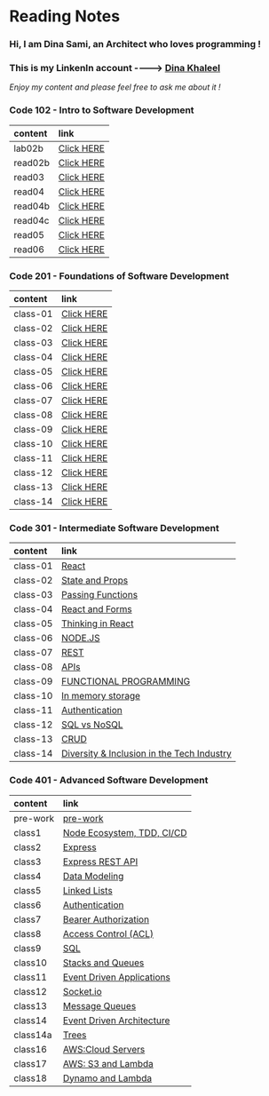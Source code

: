 # Reading Notes

### Hi, I am **Dina Sami**, an Architect who loves programming ! 

### This is my LinkenIn account ----> [Dina Khaleel](https://www.linkedin.com/in/dina-khaleel-76a39b203/)

*Enjoy my content and please feel free to ask me about it !*

### Code 102 - Intro to Software Development

| content      | link                                                                |
| :-----------  | :--------------------------------------------------------------------|
| lab02b      |[Click HERE]( https://dinasami.github.io/Reading-Notes/102/lab02b)    |
| read02b      |[Click HERE](https://dinasami.github.io/Reading-Notes/102/read02b)     |
| read03        |[Click HERE](https://dinasami.github.io/Reading-Notes/102/read03) |
| read04       |[Click HERE](https://dinasami.github.io/Reading-Notes/102/read04)     |
| read04b     |[Click HERE](https://dinasami.github.io/Reading-Notes/102/read04b)   |
| read04c     |[Click HERE](https://dinasami.github.io/Reading-Notes/102/read04c)   |
| read05     |[Click HERE](https://dinasami.github.io/Reading-Notes/102/read05)   |
| read06     |[Click HERE](https://dinasami.github.io/Reading-Notes/102/read06)   |     

### Code 201 - Foundations of Software Development

| content      | link  
| :-----------  | :--------------------------------------------------------------------|
| class-01    |[Click HERE](https://dinasami.github.io/Reading-Notes/201/class-01)   |    
| class-02    |[Click HERE](https://dinasami.github.io/Reading-Notes/201/class-02)   |  
| class-03    |[Click HERE](https://dinasami.github.io/Reading-Notes/201/class-03)   |
| class-04    |[Click HERE](https://dinasami.github.io/Reading-Notes/201/class-04)   |
| class-05    |[Click HERE](https://dinasami.github.io/Reading-Notes/201/class-05)   |
| class-06    |[Click HERE](https://dinasami.github.io/Reading-Notes/201/class-06)   |
| class-07    |[Click HERE](https://dinasami.github.io/Reading-Notes/201/class-07)   |
| class-08    |[Click HERE](https://dinasami.github.io/Reading-Notes/201/class-08)   |
| class-09    |[Click HERE](https://dinasami.github.io/Reading-Notes/201/class-09)   |
| class-10    |[Click HERE](https://dinasami.github.io/Reading-Notes/201/class-10)   |
| class-11    |[Click HERE](https://dinasami.github.io/Reading-Notes/201/class-11)   |
| class-12    |[Click HERE](https://dinasami.github.io/Reading-Notes/201/class-12)   |
| class-13    |[Click HERE](https://dinasami.github.io/Reading-Notes/201/class-13)   |
| class-14    |[Click HERE](https://dinasami.github.io/Reading-Notes/201/class-14)   |

### Code 301 - Intermediate Software Development

| content      | link  
| :-----------  | :--------------------------------------------------------------------|
| class-01    |[React](https://dinasami.github.io/Reading-Notes/301/Class01)   |    
| class-02    |[State and Props](https://dinasami.github.io/Reading-Notes/301/Class02)   |  
| class-03    |[Passing Functions](https://dinasami.github.io/Reading-Notes/301/Class03)   |
| class-04    |[React and Forms](https://dinasami.github.io/Reading-Notes/301/Class04)   |
| class-05    |[Thinking in React](https://dinasami.github.io/Reading-Notes/301/Class05)   |
| class-06    |[NODE.JS](https://dinasami.github.io/Reading-Notes/301/Class06)   |
| class-07    |[REST](https://dinasami.github.io/Reading-Notes/301/Class07)   |
| class-08    |[APIs](https://dinasami.github.io/Reading-Notes/301/Class08)   |
| class-09    |[FUNCTIONAL PROGRAMMING](https://dinasami.github.io/Reading-Notes/301/Class09)   |
| class-10    |[In memory storage](https://dinasami.github.io/Reading-Notes/301/Class10)   |
| class-11    |[Authentication](https://dinasami.github.io/Reading-Notes/301/Class11)   |
| class-12    |[SQL vs NoSQL](https://dinasami.github.io/Reading-Notes/301/Class12)   |
| class-13    |[CRUD](https://dinasami.github.io/Reading-Notes/301/Class13)   |
| class-14    |[Diversity & Inclusion in the Tech Industry](https://dinasami.github.io/Reading-Notes/301/Class14)   |


### Code 401 - Advanced Software Development

| content      | link  
| :-----------  | :--------------------------------------------------------------------|
| pre-work    |[pre-work](https://dinasami.github.io/Reading-Notes/401/pre-work)   |
| class1    |[Node Ecosystem, TDD, CI/CD](https://dinasami.github.io/Reading-Notes/401/class1)   |    
| class2    |[Express](https://dinasami.github.io/Reading-Notes/401/class2)   |  
| class3    |[Express REST API](https://dinasami.github.io/Reading-Notes/401/class3)   |
| class4    |[Data Modeling](https://dinasami.github.io/Reading-Notes/401/class4)   |
| class5    |[Linked Lists](https://dinasami.github.io/Reading-Notes/401/class5)   |
| class6    |[Authentication](https://dinasami.github.io/Reading-Notes/401/class6)   |
| class7    |[Bearer Authorization](https://dinasami.github.io/Reading-Notes/401/class7)   |
| class8    |[Access Control (ACL)](https://dinasami.github.io/Reading-Notes/401/class8)   |
| class9    |[SQL](https://dinasami.github.io/Reading-Notes/401/class9)   |
| class10   |[Stacks and Queues](https://dinasami.github.io/Reading-Notes/401/class10)   |
| class11   |[Event Driven Applications](https://dinasami.github.io/Reading-Notes/401/class11)   |
| class12   |[Socket.io](https://dinasami.github.io/Reading-Notes/401/class12)   |
| class13   |[Message Queues](https://dinasami.github.io/Reading-Notes/401/class13)   |
| class14   |[Event Driven Architecture](https://dinasami.github.io/Reading-Notes/401/class14)   |
| class14a   |[Trees](https://dinasami.github.io/Reading-Notes/401/class14a)   |
| class16   |[AWS:Cloud Servers](https://dinasami.github.io/Reading-Notes/401/class16)   |
| class17   |[AWS: S3 and Lambda](https://dinasami.github.io/Reading-Notes/401/class17)   |
| class18   |[Dynamo and Lambda](https://dinasami.github.io/Reading-Notes/401/class18)   |

